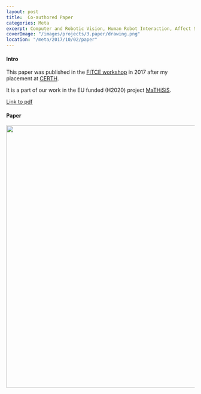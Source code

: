 ```yaml
---
layout: post
title:  Co-authored Paper
categories: Meta
excerpt: Computer and Robotic Vision, Human Robot Interaction, Affect State Adaptation 
coverImage: "/images/projects/3.paper/drawing.png"
location: "/meta/2017/10/02/paper"
---
```



#### Intro

This paper was published in the [FITCE workshop](http://smap2017.org/) in 2017 after my placement at [CERTH](https://www.certh.gr/root.en.aspx).

It is a part of our work in the EU funded (H2020) project [MaTHiSiS](http://www.mathisis-project.eu/).

[Link to pdf](https://www.iti.gr/iti/files/document/publications/Affect%20State%20Recognition%20for%20Adaptive%20Human%20Robot%20Interaction%20in%20Learning%20Environments.pdf)

#### Paper

<img src="{{ site.github.url }}/images/projects/3.paper/drawing.png" width = "700" onclick="window.open(this.src)">
